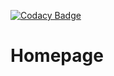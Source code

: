 [![Codacy Badge](https://app.codacy.com/project/badge/Grade/0822d5568bc541e2917f3fe4d14a8530)](https://app.codacy.com/gh/Phyrone/phyrone.de/dashboard?utm_source=gh&utm_medium=referral&utm_content=&utm_campaign=Badge_grade)  
# Homepage
